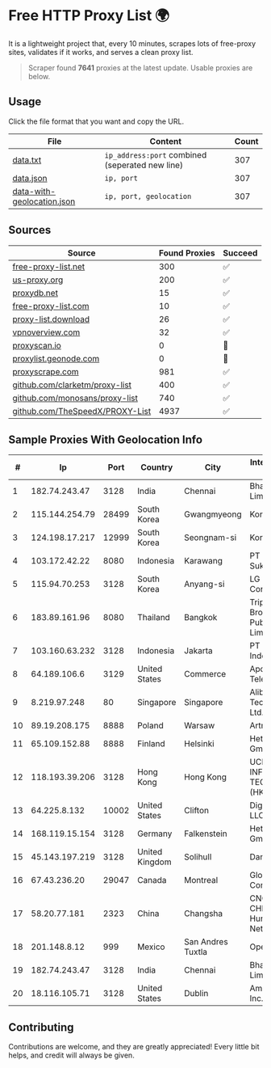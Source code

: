 
# Free HTTP Proxy List 🌍

It is a lightweight project that, every 10 minutes, scrapes lots of free-proxy sites, validates if it works, and serves a clean proxy list.


> Scraper found **7641** proxies at the latest update. Usable proxies are below.

## Usage

Click the file format that you want and copy the URL.


|File|Content|Count|
|----|-------|-----|
|[data.txt](https://raw.githubusercontent.com/themiralay/Proxy-List-World/master/data.txt)|`ip_address:port` combined (seperated new line)|307|
|[data.json](https://raw.githubusercontent.com/themiralay/Proxy-List-World/master/data.json)|`ip, port`|307|
|[data-with-geolocation.json](https://raw.githubusercontent.com/themiralay/Proxy-List-World/master/data-with-geolocation.json)|`ip, port, geolocation`|307|

## Sources

|Source|Found Proxies|Succeed|
|------|-------------|-------|
|[free-proxy-list.net](https://free-proxy-list.net)|300|✅|
|[us-proxy.org](https://www.us-proxy.org)|200|✅|
|[proxydb.net](http://proxydb.net)|15|✅|
|[free-proxy-list.com](https://free-proxy-list.com/?page=&port=&type%5B%5D=http&type%5B%5D=https&up_time=0&search=Search)|10|✅|
|[proxy-list.download](https://www.proxy-list.download/HTTP)|26|✅|
|[vpnoverview.com](https://vpnoverview.com/privacy/anonymous-browsing/free-proxy-servers)|32|✅|
|[proxyscan.io](https://www.proxyscan.io)|0|🚫|
|[proxylist.geonode.com](https://proxylist.geonode.com/api/proxy-list?limit=300&page=1&sort_by=lastChecked&sort_type=desc&protocols=http,https)|0|🚫|
|[proxyscrape.com](https://api.proxyscrape.com/v2/?request=displayproxies&protocol=http&timeout=10000&country=all&ssl=all&anonymity=all)|981|✅|
|[github.com/clarketm/proxy-list](https://raw.githubusercontent.com/clarketm/proxy-list/master/proxy-list-raw.txt)|400|✅|
|[github.com/monosans/proxy-list](https://raw.githubusercontent.com/monosans/proxy-list/main/proxies/http.txt)|740|✅|
|[github.com/TheSpeedX/PROXY-List](https://raw.githubusercontent.com/TheSpeedX/PROXY-List/master/http.txt)|4937|✅|


## Sample Proxies With Geolocation Info

|#|Ip|Port|Country|City|Internet Service Provider|
|-|--|----|-------|----|-------------------------|
|1|182.74.243.47|3128|India|Chennai|Bharti Airtel Limited|
|2|115.144.254.79|28499|South Korea|Gwangmyeong|Korea Telecom|
|3|124.198.17.217|12999|South Korea|Seongnam-si|Korea Telecom|
|4|103.172.42.22|8080|Indonesia|Karawang|PT Media Solusi Sukses|
|5|115.94.70.253|3128|South Korea|Anyang-si|LG DACOM Corporation|
|6|183.89.161.96|8080|Thailand|Bangkok|Triple T Broadband Public Company Limited|
|7|103.160.63.232|3128|Indonesia|Jakarta|PT Herza Digital Indonesia|
|8|64.189.106.6|3129|United States|Commerce|Apogee Telecom Inc.|
|9|8.219.97.248|80|Singapore|Singapore|Alibaba (US) Technology Co., Ltd.|
|10|89.19.208.175|8888|Poland|Warsaw|Artnet Sp. z o.o.|
|11|65.109.152.88|8888|Finland|Helsinki|Hetzner Online GmbH|
|12|118.193.39.206|3128|Hong Kong|Hong Kong|UCLOUD INFORMATION TECHNOLOGY (HK) LIMITED|
|13|64.225.8.132|10002|United States|Clifton|DigitalOcean, LLC|
|14|168.119.15.154|3128|Germany|Falkenstein|Hetzner Online GmbH|
|15|45.143.197.219|3128|United Kingdom|Solihull|Daniel Jackson|
|16|67.43.236.20|29047|Canada|Montreal|GloboTech Communications|
|17|58.20.77.181|2323|China|Changsha|CNC Group CHINA169 Hunan Province Network|
|18|201.148.8.12|999|Mexico|San Andres Tuxtla|Operbes|
|19|182.74.243.47|3128|India|Chennai|Bharti Airtel Limited|
|20|18.116.105.71|3128|United States|Dublin|Amazon.com, Inc.|



## Contributing

Contributions are welcome, and they are greatly appreciated! Every
little bit helps, and credit will always be given.

